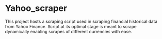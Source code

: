 # Yahoo_scraper
This project hosts a scraping script used in scraping financial historical data from Yahoo Finance. Script at its optimal stage is meant to scrape dynamically enabling scrapes of different currencies with ease.
